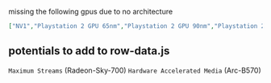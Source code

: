 missing the following gpus due to no architecture

```json
["NV1","Playstation 2 GPU 65nm","Playstation 2 GPU 90nm","Playstation 2 GPU 180nm","Playstation 2 GPU 250nm","Playstation GPU 600nm","Playstation Portable GPU 65nm","Playstation Portable GPU 90nm","Playstation GPU 350nm","Riva 128 PCI","Riva 128ZX","STG-2000","Velocity 100","Velocity 200","Voodoo2 8 MB","Voodoo2 12 MB","Voodoo3 1000 AGP","Voodoo3 2000 AGP","Voodoo3 2000 PCI","Voodoo3 3000 AGP","Voodoo3 3000 PCI","Riva 128","Voodoo Banshee AGP 16 MB","Voodoo Banshee PCI 16 MB","Voodoo Graphics 4 MB"]
```

## potentials to add to row-data.js
`Maximum Streams` (Radeon-Sky-700)
`Hardware Accelerated Media` (Arc-B570)